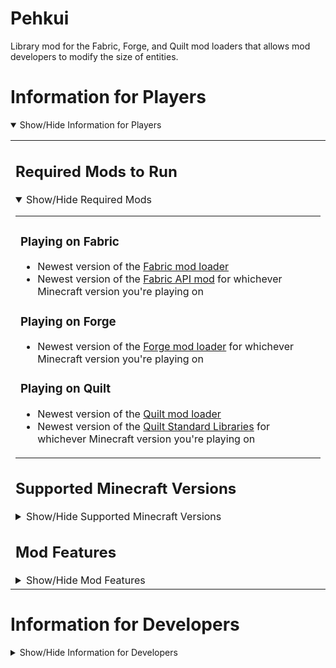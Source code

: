 
# Pehkui
Library mod for the Fabric, Forge, and Quilt mod loaders that allows mod developers to modify the size of entities.  

# Information for Players
<details open>
<summary>Show/Hide Information for Players</summary><table width=100%><td>

## Required Mods to Run
<details open>
<summary>Show/Hide Required Mods</summary><table width=100%><td>

### Playing on Fabric

- Newest version of the [Fabric mod loader](https://fabricmc.net/use/installer/)  
- Newest version of the [Fabric A](https://www.curseforge.com/minecraft/mc-mods/fabric-api/files/all)[PI mod](https://modrinth.com/mod/fabric-api/versions) for whichever Minecraft version you're playing on

### Playing on Forge

- Newest version of the [Forge mod loader](https://files.minecraftforge.net/net/minecraftforge/forge/) for whichever Minecraft version you're playing on

### Playing on Quilt

- Newest version of the [Quilt mod loader](https://quiltmc.org/en/install/)  
- Newest version of the [Quilt Stan](https://www.curseforge.com/minecraft/mc-mods/qsl/files/all)[dard Libraries](https://modrinth.com/mod/qsl/versions) for whichever Minecraft version you're playing on
</td></table></details>

## Supported Minecraft Versions
<details>
<summary>Show/Hide Supported Minecraft Versions</summary><table width=100%><td>

### Fabric/Quilt Versions
Supported Versions of `Pehkui-x.y.z+1.14.4-1.20.1`:  
`1.20.1`, `1.19.4`, `1.19.3`, `1.19.2`, `1.18.2`, `1.17.1`, `1.16.5`, `1.15.2`, `1.14.4`

### Forge Versions

Supported Versions of `Pehkui-x.y.z+1.20.1-forge`:  
`1.20.1`

Supported Versions of `Pehkui-x.y.z+1.19.4-forge`:  
`1.19.4`

Supported Versions of `Pehkui-x.y.z+1.19.3-forge`:  
`1.19.3`

Supported Versions of `Pehkui-x.y.z+1.19.2-forge`:  
`1.19.2`

Supported Versions of `Pehkui-x.y.z+1.18.2-forge`:  
`1.18.2`

Supported Versions of `Pehkui-x.y.z+1.17.1-forge`:  
`1.17.1`

Supported Versions of `Pehkui-x.y.z+1.16.5-forge`:  
`1.16.5`

</td></table></details>

## Mod Features
<details>
<summary>Show/Hide Mod Features</summary><table width=100%><td></br>

Pehkui allows mod developers to:

- Change the size of entities through modifying scale data
- Affect other properties of an entity that are considered as dependant on the size</br>(e.g. movement speed, explosion size, reach distance)
- Have the scalable properties of an entity be affected by other scale data types or by</br>external data through scale modifiers
</td></table></details>
</td></table></details>

# Information for Developers
<details>
<summary>Show/Hide Information for Developers</summary><table width=100%><td>

## Adding a Dependency
<details open>
<summary>Show/Hide Dependency Information</summary><table width=100%><td>

### Maven

<details open>
<summary>Show/Hide Maven Information</summary><table width=100%><td>

To make use of Pehkui in your own mod, you'll first need to go to the `repositories`</br>block of your `build.gradle`, typically found right before the `dependencies` block,</br>and add the JitPack Maven to the bottom of the block like below:

```groovy
// ...

repositories {
	// ... your other Maven repositories above, if any ...
	maven {
		url = "https://jitpack.io"
	}
}

dependencies {
	// ...
}

// ...
```
</td></table></details>

### Mod Version and Dependency Configuration

<details open>
<summary>Show/Hide Dependency Configuration Information</summary><table width=100%><td>

Now that a Maven repository is specified, add `pehkui_version=x.y.z-w` to your</br>`gradle.properties`, replacing `x.y.z-w` with one of the available version strings from the</br>[list of release tags](../../../tags).

Lastly, in your `build.gradle`'s `dependencies` block, add the corresponding line from</br>below depending on your mod loader:

#### Developing for Fabric with Loom

```groovy
modApi("com.github.Virtuoel:Pehkui:${pehkui_version}", {
	exclude group: "net.fabricmc.fabric-api"
})
```

#### Developing for Forge with ForgeGradle

```groovy
implementation fg.deobf("com.github.Virtuoel:Pehkui:${pehkui_version}")
```

#### Developing for Forge with Architectury Loom

```groovy
modApi("com.github.Virtuoel:Pehkui:${pehkui_version}")
```
</td></table></details>

### Fixing Mixins of Dependencies If Using ForgeGradle

<details>
<summary>Show/Hide Fix on ForgeGradle</summary><table width=100%><td>

If you're using Forge with ForgeGradle, make sure the `mixingradle` plugin is present and</br>applied:

Make sure the following line is present in your `build.gradle`'s</br>`buildscript { repositories {} }` block.

```groovy
maven { url = "https://repo.spongepowered.org/repository/maven-public/" }
```

Then make sure the following line is present in your `build.gradle`'s `buildscript { dependencies {} }` block.

```groovy
classpath "org.spongepowered:mixingradle:0.7-SNAPSHOT"
```

Next, make sure the following line is present in your `build.gradle`.

```groovy
apply plugin: "org.spongepowered.mixin"
```

Then regenerate your run configurations with `genEclipseRuns`, `genIntellijRuns`, or</br>`genVSCodeRuns` depending on your IDE.
</td></table></details>
<details>

<summary>Show/Hide Fix on Older ForgeGradle (4 and below)</summary><table width=100%><td>

If you're using Forge with ForgeGradle 4 or older, make sure refmap remapping is enabled in your `build.gradle`'s run</br>configuration blocks.

Make sure the following lines are present in the `client {}`, `server {}`, and `data {}` run configuration blocks.

```groovy
property 'mixin.env.remapRefMap', 'true'
property 'mixin.env.refMapRemappingFile', "${projectDir}/build/createSrgToMcp/output.srg"
```

Then regenerate your run configurations with `genEclipseRuns`, `genIntellijRuns`, or</br>`genVSCodeRuns` depending on your IDE.
</td></table></details>
</td></table></details>
<!--
## API Information
<details>
<summary>Show/Hide API Information</summary><table width=100%><td>

### WIP

</td></table></details>
-->
</td></table></details>
